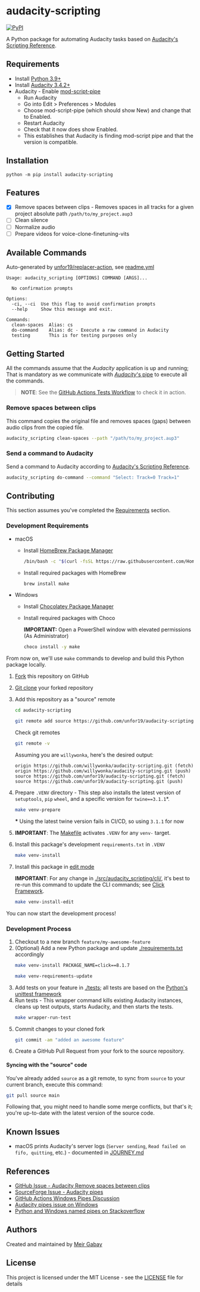 # audacity-scripting

[![PyPI](https://img.shields.io/pypi/v/audacity-scripting?label=PyPi)](https://pypi.org/project/audacity-scripting)

A Python package for automating Audacity tasks based on [Audacity's Scripting Reference](https://manual.audacityteam.org/man/scripting_reference.html).

## Requirements

- Install [Python 3.9+](https://www.python.org/downloads/)
- Install [Audacity 3.4.2+](https://www.audacityteam.org/download/)
- Audacity - Enable [mod-script-pipe](https://manual.audacityteam.org/man/scripting.html)
  - Run Audacity
  - Go into Edit > Preferences > Modules
  - Choose mod-script-pipe (which should show New) and change that to Enabled.
  - Restart Audacity
  - Check that it now does show Enabled.
  - This establishes that Audacity is finding mod-script pipe and that the version is compatible.

## Installation

```
python -m pip install audacity-scripting
```

## Features

- [x] Remove spaces between clips - Removes spaces in all tracks for a given project absolute path `/path/to/my_project.aup3`
- [ ] Clean silence
- [ ] Normalize audio
- [ ] Prepare videos for voice-clone-finetuning-vits

## Available Commands

Auto-generated by [unfor19/replacer-action](https://github.com/marketplace/actions/replacer-action), see [readme.yml](https://github.com/unfor19/frigga/blob/master/.github/workflows/readme.yml)

<!-- available_commands_start -->

```
Usage: audacity_scripting [OPTIONS] COMMAND [ARGS]...

  No confirmation prompts

Options:
  -ci, --ci  Use this flag to avoid confirmation prompts
  --help     Show this message and exit.

Commands:
  clean-spaces  Alias: cs
  do-command    Alias: dc - Execute a raw command in Audacity
  testing       This is for testing purposes only
```

<!-- available_commands_end -->

## Getting Started

All the commands assume that the _Audacity_ application is up and running; That is mandatory as we communicate with [_Audacity_'s pipe](https://manual.audacityteam.org/man/scripting.html) to execute all the commands.

> **NOTE**: See the [GitHub Actions Tests Workflow](https://github.com/unfor19/audacity-scripting/actions/workflows/test.yml) to check it in action.

### Remove spaces between clips

This command copies the original file and removes spaces (gaps) between audio clips from the copied file.

```bash
audacity_scripting clean-spaces --path "/path/to/my_project.aup3"
```

### Send a command to Audacity

Send a command to Audacity according to [Audacity's Scripting Reference](https://manual.audacityteam.org/man/scripting_reference.html).

```bash
audacity_scripting do-command --command "Select: Track=0 Track=1"
```

## Contributing

This section assumes you've completed the [Requirements](#requirements) section.

### Development Requirements

- macOS

  - Install [HomeBrew Package Manager](https://brew.sh/)
    ```bash
    /bin/bash -c "$(curl -fsSL https://raw.githubusercontent.com/Homebrew/install/HEAD/install.sh)"
    ```
  - Install required packages with HomeBrew
    ```bash
    brew install make
    ```

- Windows

  - Install [Chocolatey Package Manager](https://chocolatey.org/install)
  - Install required packages with Choco

    **IMPORTANT:** Open a PowerShell window with elevated permissions (As Administrator)

    ```bash
    choco install -y make
    ```

From now on, we'll use `make` commands to develop and build this Python package locally.

1. [Fork](https://docs.github.com/en/pull-requests/collaborating-with-pull-requests/working-with-forks/fork-a-repo) this repository on GitHub
2. [Git clone](https://docs.github.com/en/repositories/creating-and-managing-repositories/cloning-a-repository) your forked repository
3. Add this repository as a "source" remote

   ```bash
   cd audacity-scripting
   ```

   ```bash
   git remote add source https://github.com/unfor19/audacity-scripting.git
   ```

   Check git remotes

   ```bash
   git remote -v
   ```

   Assuming you are `willywonka`, here's the desired output:

   ```
   origin https://github.com/willywonka/audacity-scripting.git (fetch)
   origin https://github.com/willywonka/audacity-scripting.git (push)
   source https://github.com/unfor19/audacity-scripting.git (fetch)
   source https://github.com/unfor19/audacity-scripting.git (push)
   ```

4. Prepare `.VENV` directory - This step also installs the latest version of `setuptools`, `pip` `wheel`, and a specific version for `twine==3.1.1`\*.
   ```bash
   make venv-prepare
   ```
   **\*** Using the latest twine version fails in CI/CD, so using `3.1.1` for now
5. **IMPORTANT**: The [Makefile](./Makefile) activates `.VENV` for any `venv-` target.
6. Install this package's development `requirements.txt` in `.VENV`
   ```bash
   make venv-install
   ```
7. Install this package in [edit mode](https://packaging.python.org/en/latest/guides/distributing-packages-using-setuptools/#working-in-development-mode)

   **IMPORTANT**: For any change in [./src/audacity_scripting/cli/](./src/audacity_scripting/cli/), it's best to re-run this command to update the CLI commands; see [Click Framework](https://click.palletsprojects.com/en/8.1.x/).

   ```bash
   make venv-install-edit
   ```

You can now start the development process!

### Development Process

1. Checkout to a new branch `feature/my-awesome-feature`
1. (Optional) Add a new Python package and update [./requirements.txt](./requirements.txt) accordingly
   ```bash
   make venv-install PACKAGE_NAME=click==8.1.7
   ```
   ```bash
   make venv-requirements-update
   ```
1. Add tests on your feature in [./tests](./tests); all tests are based on the [Python's unittest framework](https://docs.python.org/3/library/unittest.html)
1. Run tests - This wrapper command kills existing Audacity instances, cleans up test outputs, starts Audacity, and then starts the tests.
   ```bash
   make wrapper-run-test
   ```
1. Commit changes to your cloned fork
   ```bash
   git commit -am "added an awesome feature"
   ```
1. Create a GitHub Pull Request from your fork to the source repository.

#### Syncing with the "source" code

You've already added `source` as a git remote, to sync from `source` to your current branch, execute this command:

```bash
git pull source main
```

Following that, you might need to handle some merge conflicts, but that's it; you're up-to-date with the latest version of the source code.

## Known Issues

- macOS prints Audacity's server logs (`Server sending`, `Read failed on fifo, quitting`, etc.) - documented in [JOURNEY.md](./JOURNEY.md)

## References

- [GitHub Issue - Audacity Remove spaces between clips](https://github.com/audacity/audacity/issues/3924)
- [SourceForge Issue - Audacity pipes](https://sourceforge.net/p/audacity/mailman/audacity-devel/thread/CAJhgUZ1DOvHMie7KHJ45EuDztw-8WJM8Qd0d%2BNfkQaEje%3D-7Lg%40mail.gmail.com/)
- [GitHub Actions Windows Pipes Discussion](https://github.com/orgs/community/discussions/40540)
- [Audacity pipes issue on Windows](https://forum.audacityteam.org/t/different-errors-running-pipe-test/65305/40)
- [Python and Windows named pipes on Stackoverflow](https://stackoverflow.com/questions/48542644/python-and-windows-named-pipes)

## Authors

Created and maintained by [Meir Gabay](https://github.com/unfor19)

## License

This project is licensed under the MIT License - see the [LICENSE](https://github.com/unfor19/audacity-scripting/blob/master/LICENSE) file for details

